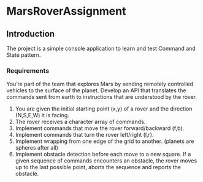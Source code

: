 # MarsRoverAssignment
## Introduction
The project is a simple console application to learn and test Command and State pattern.

### Requirements
You’re part of the team that explores Mars by sending remotely controlled vehicles to the surface of the planet. Develop an API that translates the commands sent from earth to instructions that are understood by the rover.
1. You are given the initial starting point (x,y) of a rover and the direction (N,S,E,W) it is facing.
2. The rover receives a character array of commands.
3. Implement commands that move the rover forward/backward (f,b).
4. Implement commands that turn the rover left/right (l,r).
5. Implement wrapping from one edge of the grid to another. (planets are spheres after all)
6. Implement obstacle detection before each move to a new square. If a given sequence of commands encounters an obstacle, the rover moves up to the last possible point, aborts the sequence and reports the obstacle.

